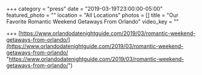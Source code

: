 +++
category = "press"
date = "2019-03-19T23:00:00-05:00"
featured_photo = ""
location = "All Locations"
photos = []
title = "Our Favorite Romantic Weekend Getaways From Orlando"
video_key = ""

+++
[https://www.orlandodatenightguide.com/2019/03/romantic-weekend-getaways-from-orlando/](https://www.orlandodatenightguide.com/2019/03/romantic-weekend-getaways-from-orlando/ "https://www.orlandodatenightguide.com/2019/03/romantic-weekend-getaways-from-orlando/")